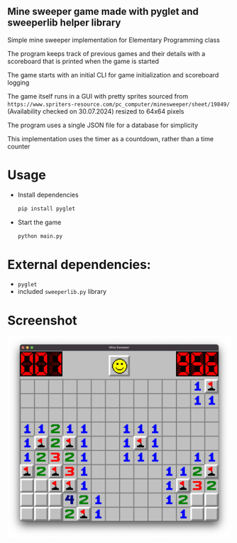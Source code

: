 ## Mine sweeper game made with pyglet and sweeperlib helper library
Simple mine sweeper implementation for Elementary Programming class

The program keeps track of previous games and their details with a scoreboard that is printed when the game is started

The game starts with an initial CLI for game initialization and scoreboard logging

The game itself runs in a GUI with pretty sprites sourced from 
`https://www.spriters-resource.com/pc_computer/minesweeper/sheet/19849/`
(Availability checked on 30.07.2024)
resized to 64x64 pixels

The program uses a single JSON file for a database for simplicity

This implementation uses the timer as a countdown, rather than a time counter

# Usage
- Install dependencies 
    ```bash
    pip install pyglet
    ```
- Start the game
    ```bash
    python main.py
    ```


# External dependencies:
- `pyglet`
- included `sweeperlib.py` library

# Screenshot
![Screenshot](https://raw.githubusercontent.com/aleparuokakauppa/sweeper/master/images/mine_sweeper_screenshot.jpg?raw=true)
